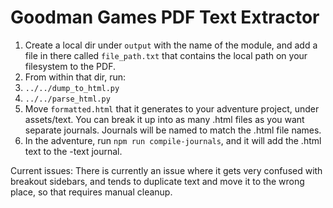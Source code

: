 # Goodman Games PDF Text Extractor

1) Create a local dir under `output` with the name of the module, and add a file in there called `file_path.txt` that contains the local path on your filesystem to the PDF.
2) From within that dir, run:
3) `../../dump_to_html.py`
4) `../../parse_html.py`
5) Move `formatted.html` that it generates to your adventure project, under assets/text.  You can break it up into as many .html files as you want separate journals. Journals will be named to match the .html file names.
6) In the adventure, run `npm run compile-journals`, and it will add the .html text to the -text journal.


Current issues:
There is currently an issue where it gets very confused with breakout sidebars, and tends to duplicate text and move it to the wrong place, so that requires manual cleanup.
